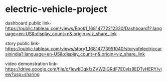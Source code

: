 # electric-vehicle-project


dashboard public link-https://public.tableau.com/views/Book1_16814772212330/Dashboard1?:language=en-US&:display_count=n&:origin=viz_share_link

story public link-https://public.tableau.com/views/story1_16814773951040/storyofelectriccarsinindia?:language=en-US&:display_count=n&:origin=viz_share_link

video demonstration link-https://drive.google.com/file/d/1ewkDqkfzZVW2jGRdF7E0yls9EDTyHERY/view?usp=sharing
